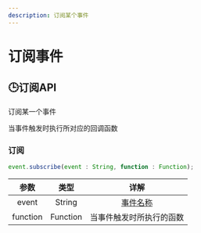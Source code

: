 ```yaml
---
description: 订阅某个事件
---
```


# 订阅事件

## 🕒订阅API

订阅某一个事件

当事件触发时执行所对应的回调函数

### 订阅

```javascript
event.subscribe(event : String, function : Function);
```
| 参数 | 类型 | 详解 |
| :---: | :---: | :---: |
| event | String | [事件名称](null) |
| function | Function | 当事件触发时所执行的函数 |


